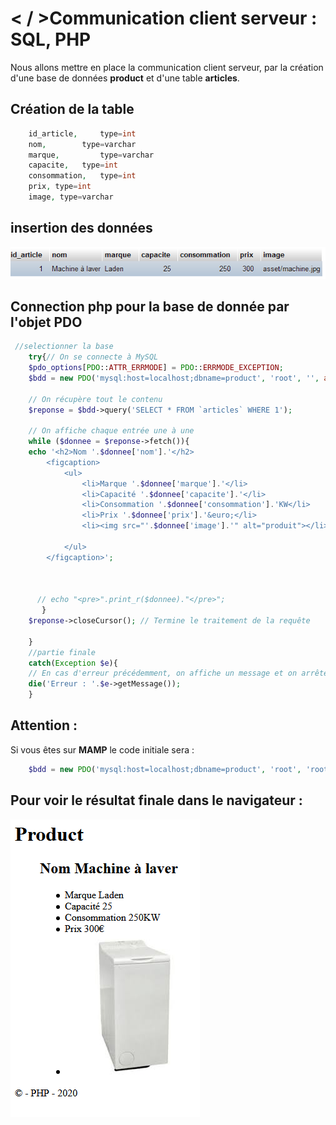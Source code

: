 # &lt; / &gt;Communication client serveur : SQL, PHP

Nous allons mettre en place la communication client serveur, par la création d'une base de données **product** et d'une table **articles**.

## Création de la table 

```php
    id_article,     type=int
    nom, 		type=varchar
    marque, 		type=varchar
    capacite,	type=int
    consommation,	type=int
    prix, type=int
    image, type=varchar
```

## insertion des données

![table](./asset/table.PNG "table")

## Connection php pour la base de donnée par l'objet **PDO**
```php
 //selectionner la base
    try{// On se connecte à MySQL
    $pdo_options[PDO::ATTR_ERRMODE] = PDO::ERRMODE_EXCEPTION;
    $bdd = new PDO('mysql:host=localhost;dbname=product', 'root', '', array(PDO::MYSQL_ATTR_INIT_COMMAND => 'SET NAMES utf8',$pdo_options));
    
    // On récupère tout le contenu   
    $reponse = $bdd->query('SELECT * FROM `articles` WHERE 1');
    
    // On affiche chaque entrée une à une
    while ($donnee = $reponse->fetch()){
    echo '<h2>Nom '.$donnee['nom'].'</h2>
        <figcaption>
            <ul>
                <li>Marque '.$donnee['marque'].'</li>
                <li>Capacité '.$donnee['capacite'].'</li>
                <li>Consommation '.$donnee['consommation'].'KW</li>
                <li>Prix '.$donnee['prix'].'&euro;</li>
                <li><img src="'.$donnee['image'].'" alt="produit"></li>

            </ul>
        </figcaption>';
         

     
      // echo "<pre>".print_r($donnee)."</pre>";
       }
    $reponse->closeCursor(); // Termine le traitement de la requête

    }
    //partie finale
    catch(Exception $e){
    // En cas d'erreur précédemment, on affiche un message et on arrête tout
    die('Erreur : '.$e->getMessage());
    }
```
## Attention :
 Si vous êtes sur **MAMP** le code initiale sera : 

```php
    $bdd = new PDO('mysql:host=localhost;dbname=product', 'root', 'root', array(PDO::MYSQL_ATTR_INIT_COMMAND => 'SET NAMES utf8',$pdo_options));
```
## Pour voir le résultat finale dans le navigateur :

![page](./asset/page.PNG "machine")



